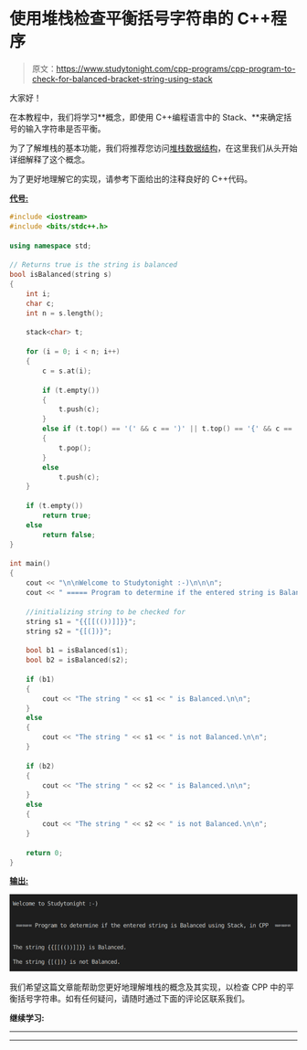 # 使用堆栈检查平衡括号字符串的 C++程序

> 原文：<https://www.studytonight.com/cpp-programs/cpp-program-to-check-for-balanced-bracket-string-using-stack>

大家好！

在本教程中，我们将学习**概念，即使用 C++编程语言中的 Stack、**来确定括号的输入字符串是否平衡。

为了了解堆栈的基本功能，我们将推荐您访问[堆栈数据结构](https://www.studytonight.com/data-structures/stack-data-structure)，在这里我们从头开始详细解释了这个概念。

为了更好地理解它的实现，请参考下面给出的注释良好的 C++代码。

<u>**代号:**</u>

```cpp
#include <iostream>
#include <bits/stdc++.h>

using namespace std;

// Returns true is the string is balanced
bool isBalanced(string s)
{
    int i;
    char c;
    int n = s.length();

    stack<char> t;

    for (i = 0; i < n; i++)
    {
        c = s.at(i);

        if (t.empty())
        {
            t.push(c);
        }
        else if (t.top() == '(' && c == ')' || t.top() == '{' && c == '}' || t.top() == '[' && c == ']')
        {
            t.pop();
        }
        else
            t.push(c);
    }

    if (t.empty())
        return true;
    else
        return false;
}

int main()
{
    cout << "\n\nWelcome to Studytonight :-)\n\n\n";
    cout << " ===== Program to determine if the entered string is Balanced using Stack, in CPP  ===== \n\n\n";

    //initializing string to be checked for
    string s1 = "{{[[(())]]}}";
    string s2 = "{[(])}";

    bool b1 = isBalanced(s1);
    bool b2 = isBalanced(s2);

    if (b1)
    {
        cout << "The string " << s1 << " is Balanced.\n\n";
    }
    else
    {
        cout << "The string " << s1 << " is not Balanced.\n\n";
    }

    if (b2)
    {
        cout << "The string " << s2 << " is Balanced.\n\n";
    }
    else
    {
        cout << "The string " << s2 << " is not Balanced.\n\n";
    }

    return 0;
}
```

<u>**输出:**</u>

![C++ balanced string using Stack](img/62afdc6baa368b90eea06f9163958ff2.png)

我们希望这篇文章能帮助您更好地理解堆栈的概念及其实现，以检查 CPP 中的平衡括号字符串。如有任何疑问，请随时通过下面的评论区联系我们。

**继续学习:**

* * *

* * *